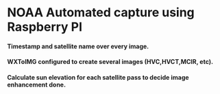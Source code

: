 # NOAA Automated capture using Raspberry PI

#### Timestamp and satellite name over every image.
#### WXToIMG configured to create several images (HVC,HVCT,MCIR, etc).
#### Calculate sun elevation for each satellite pass to decide image enhancement done.
